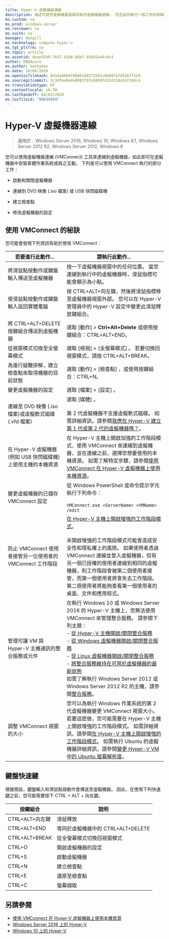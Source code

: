 ```yaml
---
title: Hyper-V 虛擬機器連線
description: 描述可提供虛擬機器遠端存取的虛擬機器連線。 包含如何執行一般工作的詳細資料，例如傳送 Ctrl-Alt-Delete 至虛擬機器。
ms.custom: na
ms.prod: windows-server
ms.reviewer: na
ms.suite: na
manager: dongill
ms.technology: compute-hyper-v
ms.tgt_pltfrm: na
ms.topic: article
ms.assetid: deae35b9-7647-42b8-b6bf-45645a44c9c4
author: KBDAzure
ms.author: kathydav
ms.date: 10/04/2016
ms.openlocfilehash: 6416a86b0f80861d0272581c8468fa7d5bb7f329
ms.sourcegitcommit: 3c3dfee8ada0083f97a58997d22d218a5d73b9c4
ms.translationtype: HT
ms.contentlocale: zh-TW
ms.lasthandoff: 04/03/2020
ms.locfileid: "80639949"
---
```

# <a name="hyper-v-virtual-machine-connection"></a>Hyper-V 虛擬機器連線

>適用於：Windows Server 2016, Windows 10, Windows 8.1, Windows Server 2012 R2, Windows Server 2012, Windows 8

您可以使用虛擬機器連線 \(VMConnect\) 工具來連線到虛擬機器，如此即可在虛擬機器中安裝客體作業系統或與之互動。 下列是可以使用 VMConnect 執行的部分工作：  
  
-   啟動和關閉虛擬機器  
  
-   連線到 DVD 映像 \(.iso 檔案\) 或 USB 快閃磁碟機  
  
-   建立檢查點  
  
-   修改虛擬機器的設定  
    
## <a name="tips-for-using-vmconnect"></a>使用 VMConnect 的秘訣  
您可能會發現下列資訊有助於使用 VMConnect：  
  
|若要進行此動作...|請執行此動作...|  
|---------------|------------|  
|將滑鼠點按動作或鍵盤輸入傳送至虛擬機器|按一下虛擬機器視窗中的任何位置。 當您連線到執行中的虛擬機器時，滑鼠指標可能會顯示為小點。|  
|使滑鼠點按動作或鍵盤輸入返回實體電腦|按 CTRL\+ALT\+向左鍵，然後將滑鼠指標移至虛擬機器視窗外部。 您可以在 Hyper\-V 管理員中的 Hyper\-V 設定中變更此滑鼠釋放鍵組合。|  
|將 CTRL\+ALT\+DELETE 按鍵組合傳送到虛擬機器|選取 [動作]   > **Ctrl\+Alt\+Delete** 或使用按鍵組合：CTRL\+ALT\+END。|  
|從視窗模式切換至全螢幕模式|選取 [檢視]   > [全螢幕模式]  。 若要切換回視窗模式，請按 CTRL\+ALT\+BREAK。|  
|為進行疑難排解，建立檢查點來取得機器的目前狀態|選取 [動作]   > [檢查點]  ，或使用按鍵組合：CTRL\+N。|  
|變更虛擬機器的設定|選取 [檔案]   > [設定]  。|  
|連線至 DVD 映像 \(.iso 檔案\)或虛擬軟式磁碟 \(.vfd 檔案\)|選取 [媒體]  。<br /><br />第 2 代虛擬機器不支援虛擬軟式磁碟。 如需詳細資訊，請參閱[我應在 Hyper-V 建立第 1 代或第 2 代的虛擬機器嗎？](../plan/Should-I-create-a-generation-1-or-2-virtual-machine-in-Hyper-V.md)。|  
|在 Hyper\-V 虛擬機器 (例如 USB 快閃磁碟機) 上使用主機的本機資源|在 Hyper-V 主機上開啟加強的工作階段模式、使用 VMConnect 來連線到虛擬機器，並在連線之前，選擇您想要使用的本機資源。 如需了解特定步驟，請參閱[使用 VMConnect 在 Hyper\-V 虛擬機器上使用本機資源](Use-local-resources-on-Hyper-V-virtual-machine-with-VMConnect.md)。|  
|變更虛擬機器的已儲存 VMConnect 設定|從 Windows PowerShell 或命令提示字元執行下列命令：<br /><br />`VMConnect.exe <ServerName> <VMName> /edit`|  
|防止 VMConnect 使用者接管另一位使用者的 VMConnect 工作階段|[在 Hyper-V 主機上開啟增強的工作階段模式](Use-local-resources-on-Hyper-V-virtual-machine-with-VMConnect.md#turn-on-enhanced-session-mode-on-a-hyper-v-host)。<br /><br />未開啟增強的工作階段模式可能會造成安全性和隱私權上的風險。 如果使用者透過 VMConnect 連線並登入虛擬機器，但有另一個已授權的使用者連線到相同的虛擬機器，則工作階段會被第二個使用者接管，而第一個使用者將會失去工作階段。 第二個使用者將能夠查看第一個使用者的桌面、文件和應用程式。|
|管理可讓 VM 與 Hyper-V 主機通訊的整合服務或元件| 在執行 Windows 10 或 Windows Server 2016 的 Hyper-V 主機上，您無法使用 VMConnect 來管理整合服務。 請參閱下列主題： <br />- [從 Hyper-V 主機開啟/關閉整合服務](https://msdn.microsoft.com/virtualization/hyperv_on_windows/user_guide/managing_ics) <br />- [從 Windows 虛擬機器開啟/關閉整合服務](https://msdn.microsoft.com/virtualization/hyperv_on_windows/user_guide/managing_ics#manage-integration-services-from-guest-os-windows)<br />- [從 Linux 虛擬機器開啟/關閉整合服務](https://msdn.microsoft.com/virtualization/hyperv_on_windows/user_guide/managing_ics#manage-integration-services-from-guest-os-linux) <br />- [將整合服務維持在可用於虛擬機器的最新狀態](https://msdn.microsoft.com/virtualization/hyperv_on_windows/user_guide/managing_ics#integration-service-maintenance)  <br />如需了解執行 Windows Server 2012 或 Windows Server 2012 R2 的主機，請參閱[整合服務](https://technet.microsoft.com/library/dn798297(v=ws.11).aspx)。|
|調整 VMConnect 視窗的大小|您可以為執行 Windows 作業系統的第 2 代虛擬機器變更 VMConnect 視窗大小。 若要這麼做，您可能需要在 Hyper-V 主機上開啟增強的工作階段模式。 如需詳細資訊，請參閱[在 Hyper-V 主機上開啟增強的工作階段模式](Use-local-resources-on-Hyper-V-virtual-machine-with-VMConnect.md#turn-on-enhanced-session-mode-on-a-hyper-v-host)。 如需執行 Ubuntu 的虛擬機器詳細資訊，請參閱[變更 Hyper-V VM 中的 Ubuntu 螢幕解析度](https://blogs.msdn.microsoft.com/virtual_pc_guy/2014/09/19/changing-ubuntu-screen-resolution-in-a-hyper-v-vm/)。|


## <a name="keyboard-shortcuts"></a>鍵盤快速鍵  
根據預設，鍵盤輸入和滑鼠點按動作會傳送至虛擬機器。 因此，在使用下列快速鍵之前，您可能需要按下 CTRL + ALT + 向左鍵。 

|按鍵組合|說明|  
|-------------------|---------------|  
|CTRL\+ALT\+向左鍵|滑鼠釋放|  
|CTRL\+ALT\+END|等同於虛擬機器中的 CTRL\+ALT\+DELETE|  
|CTRL\+ALT\+BREAK|從全螢幕模式切換回視窗模式|  
|CTRL\+O|開啟虛擬機器的設定|  
|CTRL\+S|啟動虛擬機器|  
|CTRL\+N|建立檢查點|  
|CTRL\+E|還原至檢查點|  
|CTRL\+C|螢幕擷取|  

## <a name="see-also"></a>另請參閱  
-   [使用 VMConnect 在 Hyper-V 虛擬機器上使用本機資源](Use-local-resources-on-Hyper-V-virtual-machine-with-VMConnect.md)  
-   [Windows Server 2016 上的 Hyper-V](../Hyper-V-on-Windows-Server.md)  
-   [Windows 10 上的 Hyper-V](https://msdn.microsoft.com/virtualization/hyperv_on_windows/windows_welcome)  
  
  
